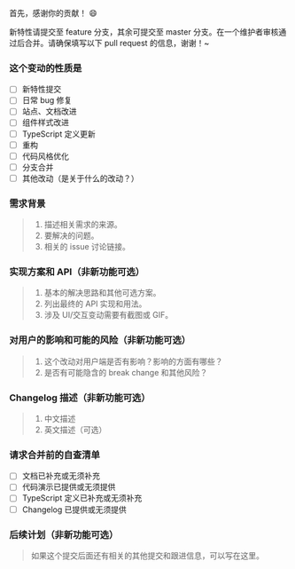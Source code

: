 首先，感谢你的贡献！ 😄

新特性请提交至 feature 分支，其余可提交至 master 分支。在一个维护者审核通过后合并。请确保填写以下 pull request 的信息，谢谢！~

### 这个变动的性质是

- [ ] 新特性提交
- [ ] 日常 bug 修复
- [ ] 站点、文档改进
- [ ] 组件样式改进
- [ ] TypeScript 定义更新
- [ ] 重构
- [ ] 代码风格优化
- [ ] 分支合并
- [ ] 其他改动（是关于什么的改动？）

### 需求背景

> 1. 描述相关需求的来源。
> 2. 要解决的问题。
> 3. 相关的 issue 讨论链接。

### 实现方案和 API（非新功能可选）

> 1. 基本的解决思路和其他可选方案。
> 2. 列出最终的 API 实现和用法。
> 3. 涉及 UI/交互变动需要有截图或 GIF。

### 对用户的影响和可能的风险（非新功能可选）

> 1. 这个改动对用户端是否有影响？影响的方面有哪些？
> 2. 是否有可能隐含的 break change 和其他风险？

### Changelog 描述（非新功能可选）

> 1. 中文描述
> 2. 英文描述（可选）

### 请求合并前的自查清单

- [ ] 文档已补充或无须补充
- [ ] 代码演示已提供或无须提供
- [ ] TypeScript 定义已补充或无须补充
- [ ] Changelog 已提供或无须提供

### 后续计划（非新功能可选）

> 如果这个提交后面还有相关的其他提交和跟进信息，可以写在这里。
